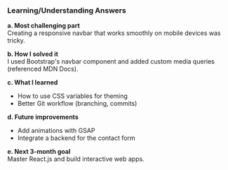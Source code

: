 ### Learning/Understanding Answers

**a. Most challenging part**  
Creating a responsive navbar that works smoothly on mobile devices was tricky.  

**b. How I solved it**  
I used Bootstrap's navbar component and added custom media queries (referenced MDN Docs).  

**c. What I learned**  
- How to use CSS variables for theming  
- Better Git workflow (branching, commits)  

**d. Future improvements**  
- Add animations with GSAP  
- Integrate a backend for the contact form  

**e. Next 3-month goal**  
Master React.js and build interactive web apps.  
